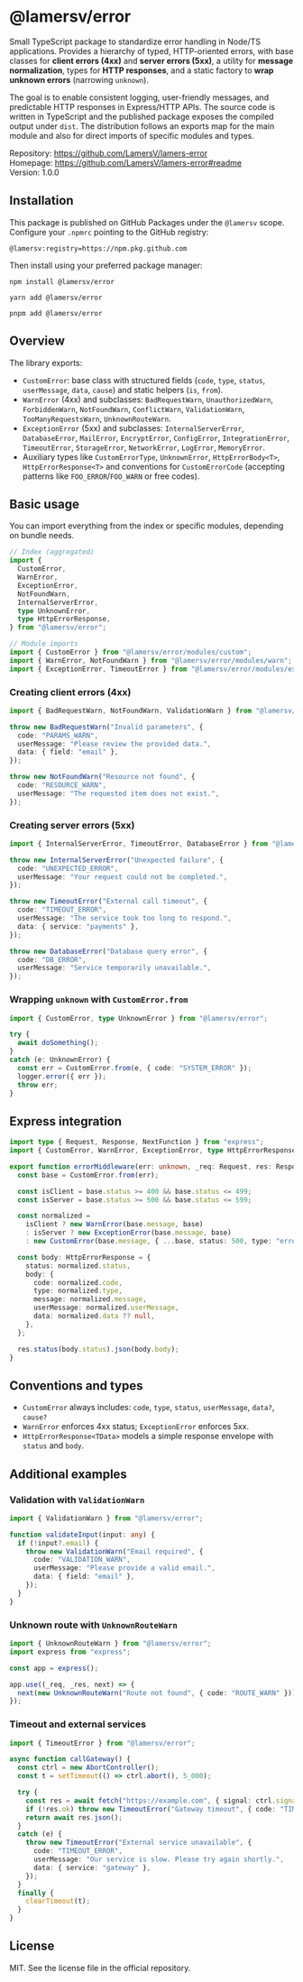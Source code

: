 # @lamersv/error

Small TypeScript package to standardize error handling in Node/TS applications. Provides a hierarchy of typed, HTTP-oriented errors, with base classes for **client errors (4xx)** and **server errors (5xx)**, a utility for **message normalization**, types for **HTTP responses**, and a static factory to **wrap unknown errors** (narrowing `unknown`).

The goal is to enable consistent logging, user-friendly messages, and predictable HTTP responses in Express/HTTP APIs. The source code is written in TypeScript and the published package exposes the compiled output under `dist`. The distribution follows an exports map for the main module and also for direct imports of specific modules and types.

Repository: https://github.com/LamersV/lamers-error  
Homepage: https://github.com/LamersV/lamers-error#readme  
Version: 1.0.0

## Installation

This package is published on GitHub Packages under the `@lamersv` scope. Configure your `.npmrc` pointing to the GitHub registry:

```
@lamersv:registry=https://npm.pkg.github.com
```

Then install using your preferred package manager:

```
npm install @lamersv/error
```

```
yarn add @lamersv/error
```

```
pnpm add @lamersv/error
```

## Overview

The library exports:

- `CustomError`: base class with structured fields (`code`, `type`, `status`, `userMessage`, `data`, `cause`) and static helpers (`is`, `from`).
- `WarnError` (4xx) and subclasses: `BadRequestWarn`, `UnauthorizedWarn`, `ForbiddenWarn`, `NotFoundWarn`, `ConflictWarn`, `ValidationWarn`, `TooManyRequestsWarn`, `UnknownRouteWarn`.
- `ExceptionError` (5xx) and subclasses: `InternalServerError`, `DatabaseError`, `MailError`, `EncryptError`, `ConfigError`, `IntegrationError`, `TimeoutError`, `StorageError`, `NetworkError`, `LogError`, `MemoryError`.
- Auxiliary types like `CustomErrorType`, `UnknownError`, `HttpErrorBody<T>`, `HttpErrorResponse<T>` and conventions for `CustomErrorCode` (accepting patterns like `FOO_ERROR`/`FOO_WARN` or free codes).

## Basic usage

You can import everything from the index or specific modules, depending on bundle needs.

```ts
// Index (aggregated)
import {
  CustomError,
  WarnError,
  ExceptionError,
  NotFoundWarn,
  InternalServerError,
  type UnknownError,
  type HttpErrorResponse,
} from "@lamersv/error";

// Module imports
import { CustomError } from "@lamersv/error/modules/custom";
import { WarnError, NotFoundWarn } from "@lamersv/error/modules/warn";
import { ExceptionError, TimeoutError } from "@lamersv/error/modules/exception";
```

### Creating client errors (4xx)

```ts
import { BadRequestWarn, NotFoundWarn, ValidationWarn } from "@lamersv/error";

throw new BadRequestWarn("Invalid parameters", {
  code: "PARAMS_WARN",
  userMessage: "Please review the provided data.",
  data: { field: "email" },
});

throw new NotFoundWarn("Resource not found", {
  code: "RESOURCE_WARN",
  userMessage: "The requested item does not exist.",
});
```

### Creating server errors (5xx)

```ts
import { InternalServerError, TimeoutError, DatabaseError } from "@lamersv/error";

throw new InternalServerError("Unexpected failure", {
  code: "UNEXPECTED_ERROR",
  userMessage: "Your request could not be completed.",
});

throw new TimeoutError("External call timeout", {
  code: "TIMEOUT_ERROR",
  userMessage: "The service took too long to respond.",
  data: { service: "payments" },
});

throw new DatabaseError("Database query error", {
  code: "DB_ERROR",
  userMessage: "Service temporarily unavailable.",
});
```

### Wrapping `unknown` with `CustomError.from`

```ts
import { CustomError, type UnknownError } from "@lamersv/error";

try {
  await doSomething();
}
catch (e: UnknownError) {
  const err = CustomError.from(e, { code: "SYSTEM_ERROR" });
  logger.error({ err });
  throw err;
}
```

## Express integration

```ts
import type { Request, Response, NextFunction } from "express";
import { CustomError, WarnError, ExceptionError, type HttpErrorResponse } from "@lamersv/error";

export function errorMiddleware(err: unknown, _req: Request, res: Response, _next: NextFunction) {
  const base = CustomError.from(err);

  const isClient = base.status >= 400 && base.status <= 499;
  const isServer = base.status >= 500 && base.status <= 599;

  const normalized =
    isClient ? new WarnError(base.message, base)
    : isServer ? new ExceptionError(base.message, base)
    : new CustomError(base.message, { ...base, status: 500, type: "error", code: "SYSTEM_ERROR" });

  const body: HttpErrorResponse = {
    status: normalized.status,
    body: {
      code: normalized.code,
      type: normalized.type,
      message: normalized.message,
      userMessage: normalized.userMessage,
      data: normalized.data ?? null,
    },
  };

  res.status(body.status).json(body.body);
}
```

## Conventions and types

- `CustomError` always includes: `code`, `type`, `status`, `userMessage`, `data?`, `cause?`  
- `WarnError` enforces 4xx status; `ExceptionError` enforces 5xx.  
- `HttpErrorResponse<TData>` models a simple response envelope with `status` and `body`.  

## Additional examples

### Validation with `ValidationWarn`

```ts
import { ValidationWarn } from "@lamersv/error";

function validateInput(input: any) {
  if (!input?.email) {
    throw new ValidationWarn("Email required", {
      code: "VALIDATION_WARN",
      userMessage: "Please provide a valid email.",
      data: { field: "email" },
    });
  }
}
```

### Unknown route with `UnknownRouteWarn`

```ts
import { UnknownRouteWarn } from "@lamersv/error";
import express from "express";

const app = express();

app.use((_req, _res, next) => {
  next(new UnknownRouteWarn("Route not found", { code: "ROUTE_WARN" }));
});
```

### Timeout and external services

```ts
import { TimeoutError } from "@lamersv/error";

async function callGateway() {
  const ctrl = new AbortController();
  const t = setTimeout(() => ctrl.abort(), 5_000);

  try {
    const res = await fetch("https://example.com", { signal: ctrl.signal });
    if (!res.ok) throw new TimeoutError("Gateway timeout", { code: "TIMEOUT_ERROR" });
    return await res.json();
  } 
  catch (e) {
    throw new TimeoutError("External service unavailable", {
      code: "TIMEOUT_ERROR",
      userMessage: "Our service is slow. Please try again shortly.",
      data: { service: "gateway" },
    });
  } 
  finally {
    clearTimeout(t);
  }
}
```

## License

MIT. See the license file in the official repository.
